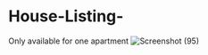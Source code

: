 # House-Listing-
Only available for one apartment
![Screenshot (95)](https://user-images.githubusercontent.com/81359755/173323297-90523d1d-6a19-4720-ad9b-65cafd148f4e.png)
